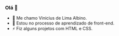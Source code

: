 ### Olá 👋

- 💬 Me chamo Vinicius de Lima Albino.
- 🌱 Estou no processo de aprendizado de front-end.
- ⚡ Fiz alguns projetos com HTML e CSS.

<!--
**Vini-bfend/Vini-bfend** is a ✨ _special_ ✨ repository because its `README.md` (this file) appears on your GitHub profile.

Here are some ideas to get you started:

- 🔭 I’m currently working on ...
- 🌱 I’m currently learning ...
- 👯 I’m looking to collaborate on ...
- 🤔 I’m looking for help with ...
- 💬 Ask me about ...
- 📫 How to reach me: ...
- 😄 Pronouns: ...
- ⚡ Fun fact: ...
-->
